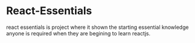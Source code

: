 # React-Essentials 
react essentials is project where it shown the starting essential knowledge anyone is required when they are begining to learn reactjs.
